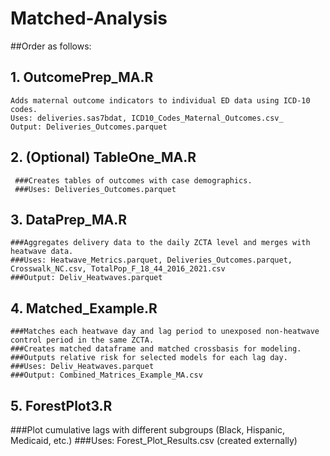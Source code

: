 # Matched-Analysis

##Order as follows: 

## 1. OutcomePrep_MA.R
    Adds maternal outcome indicators to individual ED data using ICD-10 codes. 
    Uses: deliveries.sas7bdat, ICD10_Codes_Maternal_Outcomes.csv_
    Output: Deliveries_Outcomes.parquet
## 2. (Optional) TableOne_MA.R
     ###Creates tables of outcomes with case demographics.
     ###Uses: Deliveries_Outcomes.parquet
## 3. DataPrep_MA.R
    ###Aggregates delivery data to the daily ZCTA level and merges with heatwave data. 
    ###Uses: Heatwave_Metrics.parquet, Deliveries_Outcomes.parquet, Crosswalk_NC.csv, TotalPop_F_18_44_2016_2021.csv
    ###Output: Deliv_Heatwaves.parquet
## 4. Matched_Example.R
    ###Matches each heatwave day and lag period to unexposed non-heatwave control period in the same ZCTA.
    ###Creates matched dataframe and matched crossbasis for modeling.
    ###Outputs relative risk for selected models for each lag day. 
    ###Uses: Deliv_Heatwaves.parquet
    ###Output: Combined_Matrices_Example_MA.csv
## 5. ForestPlot3.R
   ###Plot cumulative lags with different subgroups (Black, Hispanic, Medicaid, etc.)
   ###Uses: Forest_Plot_Results.csv (created externally)
